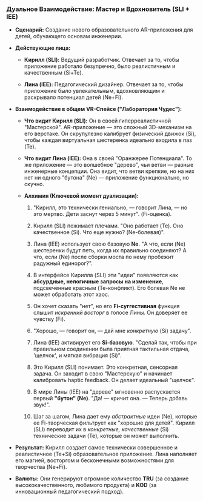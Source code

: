 ### Дуальное Взаимодействие: Мастер и Вдохновитель (SLI + IEE)

- **Сценарий:** Создание нового образовательного AR-приложения для детей, обучающего основам инженерии.
    
- **Действующие лица:**
    
    - **Кирилл (SLI):** Ведущий разработчик. Отвечает за то, чтобы приложение работало безупречно, было реалистичным и качественным (Si+Te).
        
    - **Лина (IEE):** Педагогический дизайнер. Отвечает за то, чтобы приложение было увлекательным, вдохновляющим и раскрывало потенциал детей (Ne+Fi).
        
- **Взаимодействие в общем VR-Спейсе ("Лаборатория Чудес"):**
    
    - **Что видит Кирилл (SLI):** Он в своей гиперреалистичной "Мастерской". AR-приложение — это сложный 3D-механизм на его верстаке. Он скрупулезно калибрует физический движок (Si), чтобы каждая виртуальная шестеренка идеально входила в паз (Te).
        
    - **Что видит Лина (IEE):** Она в своей "Оранжерее Потенциала". То же приложение — это волшебное "дерево", чьи ветви — разные инженерные концепции. Она видит, что ветви крепкие, но на них нет ни одного "бутона" (Ne) — приложение функционально, но скучно.
        
    - **Алхимия (Ключевой момент дуализации):**
        
        1. "Кирилл, это технически гениально, — говорит Лина, — но это мертво. Дети заснут через 5 минут". (Fi-оценка).
            
        2. Кирилл (SLI) пожимает плечами. "Оно работает (Te). Оно качественное (Si). Что еще нужно? (Ne-болевая)".
            
        3. Лина (IEE) использует свою базовую **Ne**. "А что, если (Ne) шестеренки будут петь, когда их правильно соединяют? А что, если (Ne) после сборки моста по нему пробежит радужный единорог?".
            
        4. В интерфейсе Кирилла (SLI) эти "идеи" появляются как **абсурдные, нелогичные запросы на изменение**, подсвеченные красным (Te-конфликт). Его болевая Ne не может обработать этот хаос.
            
        5. Он хочет сказать "нет", но его **Fi-суггестивная** функция слышит _искренний восторг_ в голосе Лины. Он доверяет ее чувству (Fi).
            
        6. "Хорошо, — говорит он, — дай мне _конкретную_ (Si) задачу".
            
        7. Лина (IEE) активирует его **Si-базовую**. "Сделай так, чтобы при правильном соединении была приятная тактильная отдача, 'щелчок', и мягкая вибрация (Si)".
            
        8. Это Кирилл (SLI) понимает. Это конкретная, сенсорная задача. Он заходит в свою "Мастерскую" и начинает калибровать haptic feedback. Он делает идеальный "щелчок".
            
        9. В мире Лины (IEE) на "дереве" мгновенно распускается первый **"бутон" (Ne)**. "Да! — кричит она. — Теперь добавь звук!".
            
        10. Шаг за шагом, Лина дает ему _абстрактные_ идеи (Ne), которые ее Fi-творческая фильтрует как "хорошие для детей". Кирилл (SLI) переводит их в _конкретные, качественные_ (Si) технические задачи (Te), которые он может выполнить.
            
- **Результат:** Кирилл создает самое технически совершенное и реалистичное (Te+Si) образовательное приложение. Лина наполняет его магией, восторгом и бесконечными возможностями для творчества (Ne+Fi).
    
- **Валюты:** Они генерируют огромное количество **TRU** (за создание высококачественного, любимого продукта) и **KOD** (за инновационный педагогический подход).